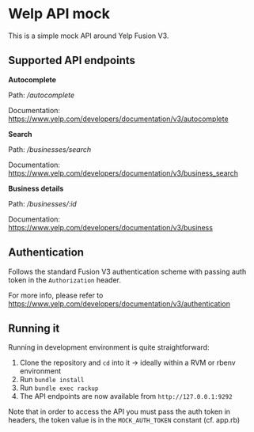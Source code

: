 # Welp API mock

This is a simple mock API around Yelp Fusion V3.

## Supported API endpoints

**Autocomplete**

Path: */autocomplete*

Documentation: https://www.yelp.com/developers/documentation/v3/autocomplete

**Search**

Path: */businesses/search*

Documentation: https://www.yelp.com/developers/documentation/v3/business_search

**Business details**

Path: */businesses/:id*

Documentation: https://www.yelp.com/developers/documentation/v3/business

## Authentication

Follows the standard Fusion V3 authentication scheme with passing auth token in the `Authorization` header.

For more info, please refer to https://www.yelp.com/developers/documentation/v3/authentication

## Running it

Running in development environment is quite straightforward:

1. Clone the repository and `cd` into it -> ideally within a RVM or rbenv environment
2. Run `bundle install`
3. Run `bundle exec rackup`
4. The API endpoints are now available from `http://127.0.0.1:9292`

Note that in order to access the API you must pass the auth token in headers, the token value is in the `MOCK_AUTH_TOKEN` constant (cf. app.rb)
